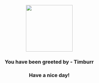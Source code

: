 <p align="center">
            <img src="https://raw.githubusercontent.com/PokeAPI/sprites/master/sprites/pokemon/532.png" width="150" height="150">
          </p>
          <h3 align="center">You have been greeted by - <b>Timburr</b></h3>
          <h3 align="center">Have a nice day!</h3>
        